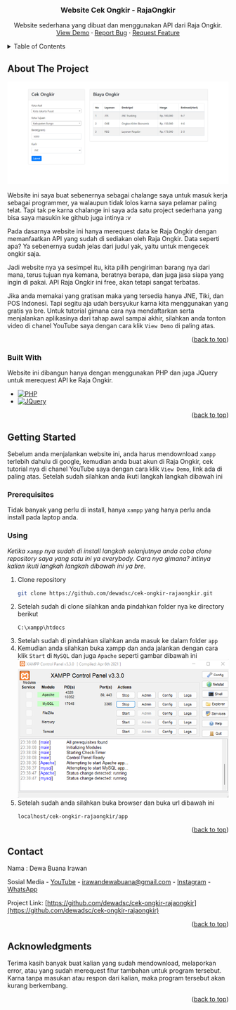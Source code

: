 <a id="readme-top"></a>
<br />
<div align="center">
  <h3 align="center">Website Cek Ongkir - RajaOngkir</h3>
  <p align="center">
    Website sederhana yang dibuat dan menggunakan API dari Raja Ongkir.
    <br />
    <a href="#">View Demo</a>
    ·
    <a href="https://github.com/othneildrew/Best-README-Template/issues/new?labels=bug&template=bug-report---.md">Report Bug</a>
    ·
    <a href="https://github.com/othneildrew/Best-README-Template/issues/new?labels=enhancement&template=feature-request---.md">Request Feature</a>
  </p>
</div>

<details>
  <summary>Table of Contents</summary>
  <ol>
    <li>
      <a href="#about-the-project">About The Project</a>
      <ul>
        <li><a href="#built-with">Built With</a></li>
      </ul>
    </li>
    <li>
      <a href="#getting-started">Getting Started</a>
      <ul>
        <li><a href="#prerequisites">Prerequisites</a></li>
        <li><a href="#using">Using</a></li>
      </ul>
    </li>
    <li><a href="#contact">Contact</a></li>
    <li><a href="#acknowledgments">Acknowledgments</a></li>
  </ol>
</details>

## About The Project
![Product Name Screen Shot][img001]

Website ini saya buat sebenernya sebagai chalange saya untuk masuk kerja sebagai programmer, ya walaupun tidak lolos karna saya pelamar paling telat. Tapi tak pe karna chalange ini saya ada satu project sederhana yang bisa saya masukin ke github juga intinya :v

Pada dasarnya website ini hanya merequest data ke Raja Ongkir dengan memanfaatkan API yang sudah di sediakan oleh Raja Ongkir. Data seperti apa? Ya sebenernya sudah jelas dari judul yak, yaitu untuk mengecek ongkir saja.

Jadi website nya ya sesimpel itu, kita pilih pengiriman barang nya dari mana, terus tujuan nya kemana, beratnya berapa, dan juga jasa siapa yang ingin di pakai. API Raja Ongkir ini free, akan tetapi sangat terbatas.

Jika anda memakai yang gratisan maka yang tersedia hanya JNE, Tiki, dan POS Indonesi. Tapi segitu aja udah bersyukur karna kita menggunakan yang gratis ya bre. Untuk tutorial gimana cara nya mendaftarkan serta menjalankan aplikasinya dari tahap awal sampai akhir, silahkan anda tonton video di chanel YouTube saya dengan cara klik `View Demo` di paling atas.

<p align="right">(<a href="#readme-top">back to top</a>)</p>

### Built With
Website ini dibangun hanya dengan menggunakan PHP dan juga JQuery untuk merequest API ke Raja Ongkir.

* [![PHP][PHP.com]][PHP-url]
* [![JQuery][JQuery.com]][JQuery-url]

<p align="right">(<a href="#readme-top">back to top</a>)</p>

## Getting Started
Sebelum anda menjalankan website ini, anda harus mendownload `xampp` terlebih dahulu di google, kemudian anda buat akun di Raja Ongkir, cek tutorial nya di chanel YouTube saya dengan cara klik `View Demo`, link ada di paling atas. Setelah sudah silahkan anda ikuti langkah langkah dibawah ini

### Prerequisites
Tidak banyak yang perlu di install, hanya `xampp` yang hanya perlu anda install pada laptop anda.

### Using
_Ketika `xampp` nya sudah di install langkah selanjutnya anda coba clone repository saya yang satu ini ya everybody. Cara nya gimana? intinya kalian ikuti langkah langkah dibawah ini ya bre._

1. Clone repository
   ```sh
   git clone https://github.com/dewadsc/cek-ongkir-rajaongkir.git
   ```
2. Setelah sudah di clone silahkan anda pindahkan folder nya ke directory berikut
   ```
   C:\xampp\htdocs
   ```
3. Setelah sudah di pindahkan silahkan anda masuk ke dalam folder `app`
4. Kemudian anda silahkan buka xampp dan anda jalankan dengan cara klik `Start` di `MySQL` dan juga `Apache` seperti gambar dibawah ini
   ![Tutorial Menjalankan Xampp][tutor001]
5. Setelah sudah anda silahkan buka browser dan buka url dibawah ini
   ```
   localhost/cek-ongkir-rajaongkir/app
   ```

<p align="right">(<a href="#readme-top">back to top</a>)</p>

## Contact
Nama : Dewa Buana Irawan

Sosial Media - [YouTube](https://www.youtube.com/@dstartup9210) - irawandewabuana@gmail.com - [Instagram](https://www.instagram.com/dewadsc1401/) - [WhatsApp](http://wa.me/6282284335177)

Project Link: [https://github.com/dewadsc/cek-ongkir-rajaongkir](https://github.com/dewadsc/cek-ongkir-rajaongkir)

<p align="right">(<a href="#readme-top">back to top</a>)</p>

## Acknowledgments
Terima kasih banyak buat kalian yang sudah mendownload, melaporkan error, atau yang sudah merequest fitur tambahan untuk program tersebut. Karna tanpa masukan atau respon dari kalian, maka program tersebut akan kurang berkembang.

<p align="right">(<a href="#readme-top">back to top</a>)</p>

[tutor001]: images/image001.png
[img001]: images/image002.png
[JQuery.com]: https://img.shields.io/badge/jQuery-0769AD?style=for-the-badge&logo=jquery&logoColor=white
[JQuery-url]: https://jquery.com 
[PHP.com]: https://img.shields.io/badge/php-%23777BB4.svg?style=for-the-badge&logo=php&logoColor=white
[PHP-url]: https://www.php.net/